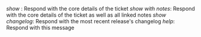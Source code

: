 *show <ticket>*: Respond with the core details of the ticket
*show <ticket> with notes*: Respond with the core details of the ticket as well as all linked notes
*show changelog*: Respond with the most recent release's changelog
*help*: Respond with this message
